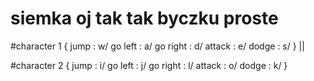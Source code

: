 # siemka oj tak tak byczku proste

#character 1 {
    jump : w/
    go left : a/
    go right : d/
    attack : e/
    dodge : s/
} ||


#character 2 {
    jump : i/
    go left : j/
    go right : l/
    attack : o/
    dodge : k/
}
